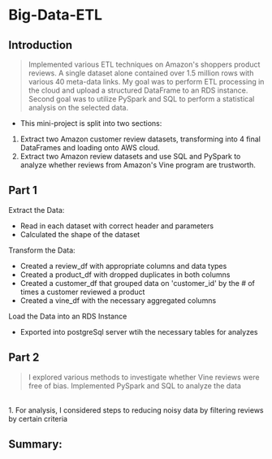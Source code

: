# Big-Data-ETL
 
 ## Introduction
> Implemented various ETL techniques on Amazon's shoppers product reviews. A single dataset alone contained over 1.5 million rows with various 40 meta-data links. My goal was to perform ETL processing in the cloud and upload a structured DataFrame to an RDS instance. Second goal was to utilize PySpark and SQL to perform a statistical analysis on the selected data.
 
 - This mini-project is split into two sections: 
  1. Extract two Amazon customer review datasets, transforming into 4 final DataFrames        and loading onto AWS cloud. 
  2. Extract two Amazon review datasets and use SQL and PySpark to analyze whether            reviews from Amazon's Vine program are trustworth. 
  
 ## Part 1
 Extract the Data:<br>
 - Read in each dataset with correct header and parameters
 - Calculated the shape of the dataset
 
 Transform the Data: <br>
 - Created a review_df with appropriate columns and data types
 - Created a product_df with dropped duplicates in both columns
 - Created a customer_df that grouped data on 'customer_id' by the # of times a customer reviewed a product 
 - Created a vine_df with the necessary aggregated columns
 
 Load the Data into an RDS Instance<br>
 - Exported into postgreSql server wtih the necessary tables for analyzes 
 
 ## Part 2 
 > I explored various methods to investigate whether Vine reviews were free of bias. Implemented PySpark and SQL to analyze the data
<br>
1. For analysis, I considered steps to reducing noisy data by filtering reviews by certain criteria

## Summary:



